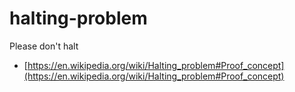 # halting-problem

Please don't halt

- [https://en.wikipedia.org/wiki/Halting_problem#Proof_concept](https://en.wikipedia.org/wiki/Halting_problem#Proof_concept)
